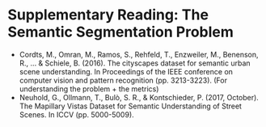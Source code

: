 # Supplementary Reading: The Semantic Segmentation Problem

- Cordts, M., Omran, M., Ramos, S., Rehfeld, T., Enzweiler, M., Benenson, R., ... & Schiele, B. (2016). The cityscapes dataset for semantic urban scene understanding. In Proceedings of the IEEE conference on computer vision and pattern recognition (pp. 3213-3223). (For understanding the problem + the metrics)
- Neuhold, G., Ollmann, T., Bulò, S. R., & Kontschieder, P. (2017, October). The Mapillary Vistas Dataset for Semantic Understanding of Street Scenes. In ICCV (pp. 5000-5009).
